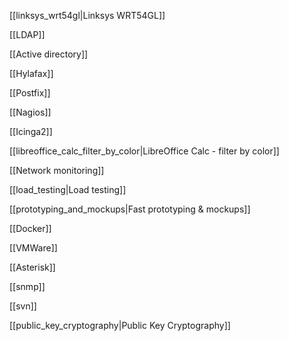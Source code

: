 
[[linksys_wrt54gl|Linksys WRT54GL]]

[[LDAP]]

[[Active directory]]

[[Hylafax]]

[[Postfix]]

[[Nagios]]

[[Icinga2]]

[[libreoffice_calc_filter_by_color|LibreOffice Calc - filter by color]]

[[Network monitoring]]

[[load_testing|Load testing]]

[[prototyping_and_mockups|Fast prototyping & mockups]]

[[Docker]]

[[VMWare]]

[[Asterisk]]

[[snmp]]

[[svn]]

[[public_key_cryptography|Public Key Cryptography]]
